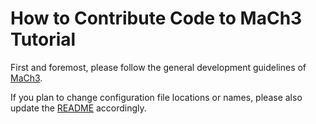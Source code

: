 # How to Contribute Code to MaCh3 Tutorial
First and foremost, please follow the general development guidelines of [MaCh3](https://github.com/mach3-software/MaCh3/blob/develop/.github/CONTRIBUTING.md).

If you plan to change configuration file locations or names, please also update the [README](https://github.com/mach3-software/MaCh3/blob/develop/README.md) accordingly.
